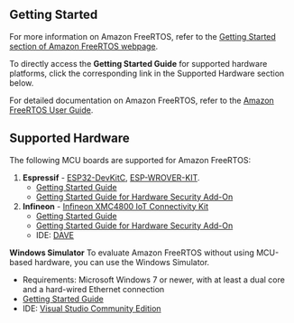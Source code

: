 ## Getting Started

For more information on Amazon FreeRTOS, refer to the [Getting Started section of Amazon FreeRTOS webpage](https://aws.amazon.com/freertos).

To directly access the **Getting Started Guide** for supported hardware platforms, click the corresponding link in the Supported Hardware section below.

For detailed documentation on Amazon FreeRTOS, refer to the [Amazon FreeRTOS User Guide](https://aws.amazon.com/documentation/freertos).

## Supported Hardware

The following MCU boards are supported for Amazon FreeRTOS:
1. **Espressif** - [ESP32-DevKitC](https://www.espressif.com/en/products/hardware/esp32-devkitc/overview), [ESP-WROVER-KIT](https://www.espressif.com/en/products/hardware/esp-wrover-kit/overview).
    * [Getting Started Guide](https://docs.aws.amazon.com/freertos/latest/userguide/getting_started_espressif.html)
    * [Getting Started Guide for Hardware Security Add-On](https://github.com/Infineon/amazon-freertos-optiga-trust-x/wiki/4.-OPTIGA%E2%84%A2-Trust-X-for-the-Espressif-ESP32-DevKitC-and-the-ESP-WROVER-KIT)
2. **Infineon** - [Infineon XMC4800 IoT Connectivity Kit](https://www.infineon.com/connectivitykit)
    * [Getting Started Guide](https://docs.aws.amazon.com/freertos/latest/userguide/getting_started_infineon.html)
    * [Getting Started Guide for Hardware Security Add-On](https://github.com/Infineon/amazon-freertos-optiga-trust-x/wiki/3.-OPTIGA%E2%84%A2-Trust-X-for-XMC4800-IoT-Connectivity-Kit)
    * IDE: [DAVE](https://infineoncommunity.com/dave-download_ID645)

**Windows Simulator**
To evaluate Amazon FreeRTOS without using MCU-based hardware, you can use the Windows Simulator.
* Requirements: Microsoft Windows 7 or newer, with at least a dual core and a hard-wired Ethernet connection
* [Getting Started Guide](https://docs.aws.amazon.com/freertos/latest/userguide/getting_started_windows.html)
* IDE: [Visual Studio Community Edition](https://www.visualstudio.com/downloads/)
